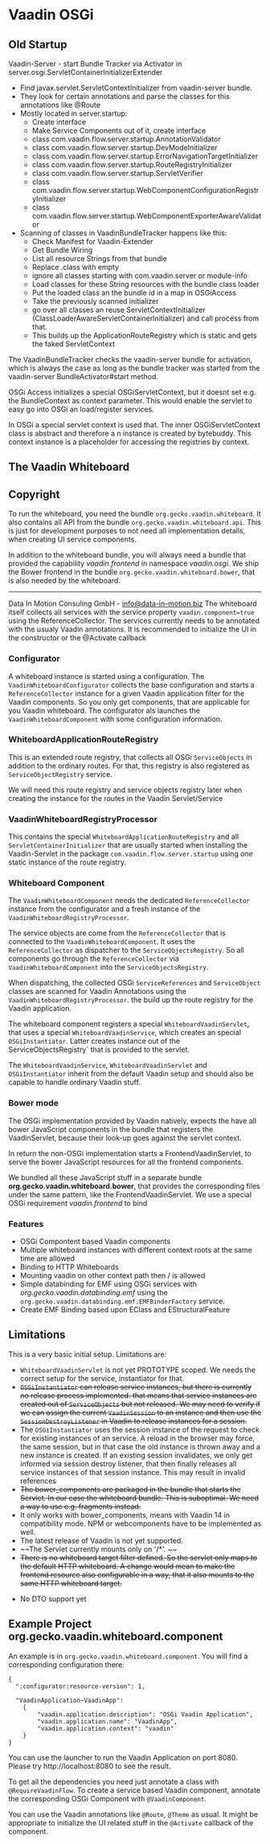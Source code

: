 # Vaadin OSGi

## Old Startup

Vaadin-Server - start Bundle Tracker via Activator in server.osgi.ServletContainerInitializerExtender

* Find javax.servlet.ServletContextInitializer from vaadin-server bundle. 
* They look for certain annotations and parse the classes for this annotations like @Route
* Mostly located in server.startup:
    * Create interface
    * Make Service Components out of it, create interface
    * class com.vaadin.flow.server.startup.AnnotationValidator
    * class com.vaadin.flow.server.startup.DevModeInitializer
    * class com.vaadin.flow.server.startup.ErrorNavigationTargetInitializer
    * class com.vaadin.flow.server.startup.RouteRegistryInitializer
    * class com.vaadin.flow.server.startup.ServletVerifier
    * class com.vaadin.flow.server.startup.WebComponentConfigurationRegistryInitializer
    * class com.vaadin.flow.server.startup.WebComponentExporterAwareValidator
* Scanning of classes in VaadinBundleTracker happens like this:
    * Check  Manifest for Vaadin-Extender
    * Get Bundle Wiring
    * List all resource Strings from that bundle
    * Replace .class with empty
    * ignore all classes starting with com.vaadin.server or module-info
    * Load classes for these String resources with the bundle class loader
    * Put the loaded class an the bundle id in a map in OSGiAccess
    * Take the previously scanned initializer
    * go over all classes an reuse ServletContextInitializer (ClassLoaderAwareServletContainerInitializer) and call process from that.
    * This builds up the ApplicationRouteRegistry which is static and gets the faked ServletContext

The VaadinBundleTracker checks the vaadin-server bundle for activation, which is always the case as long as the bundle tracker was started from the vaadin-server BundleActivator#start method.

OSGi Access initializes a special OSGiServletContext, but it doesnt set e.g. the BundleContext as context parameter. This would enable the servlet to easy go into OSGi an load/register services. 

In OSGi a special servlet context is used that. The inner OSGiServletContext class is abstract and therefore a n instance is created by bytebuddy. This context instance is a placeholder for accessing the registries by context.

## The Vaadin Whiteboard

## Copyright
To run the whiteboard, you need the bundle `org.gecko.vaadin.whiteboard`. It also contains all API from the bundle `org.gecko.vaadin.whiteboard.api`. This is just for development purposes to not need all implementation details, when creating UI service components.

In addition to the whiteboard bundle, you will always need a bundle that provided the capability *vaadin.frontend* in namespace *vaadin.osgi*. We ship the Bower frontend in the bundle `org.gecko.vaadin.whiteboard.bower`, that is also needed by the whiteboard.

---
Data In Motion Consuling GmbH - [info@data-in-motion.biz](mailto:info@data-in-motion.biz)
The whiteboard itself collects all services with the service property `vaadin.component=true` using the ReferenceCollector. The services currently needs to be annotated with the usualy Vaadin annotations. It is recommended to initialize the UI in the constructor or the @Activate callback

### Configurator
A whiteboard instance is started using a configuration. The `VaadinWhiteboardConfigurator` collects the base configuration and starts a `ReferenceCollector` instance for a given Vaadin application filter for the Vaadin components. So you only get components, that are applicable for you Vaadin whiteboard. The configurator als launches the `VaadinWhiteboardComponent` with some configuration information.

### WhiteboardApplicationRouteRegistry

This is an extended route registry, that collects all OSGi `ServiceObjects` in addition to the ordinary routes. For that, this registry is also registered as `ServiceObjectRegistry` service.

We will need this route registry and service objects registry later when creating the instance for the routes in the Vaadin Servlet/Service

### VaadinWhiteboardRegistryProcessor

This contains the special `WhiteboardApplicationRouteRegistry` and all `ServletContainerInitializer` that are usually started when installing the Vaadin-Servlet in the package `com.vaadin.flow.server.startup` using *one* static instance of the route registry.

### Whiteboard Component

The `VaadinWhiteboardComponent` needs the dedicated `ReferenceCollector` instance from the configurator and a fresh instance of the `VaadinWhiteboardRegistryProcessor`.

The service objects are come from the `ReferenceCollector` that is connected to the `VaadinWhiteboardComponent`. It uses the `ReferenceCollector` as dispatcher to the `ServiceObjectsRegistry`. So all components go through the `ReferenceCollector` via `VaadinWhiteboardComponent` into the `ServiceObjectsRegistry`. 

When dispatching, the collected OSGi `ServiceReferences` and `ServiceObject` classes are scanned for Vaadin Annotations using the `VaadinWhiteboardRegistryProcessor`. the build up the route registry for the Vaadin application.

The whiteboard component registers a special `WhiteboardVaadinServlet`, that uses a special `WhiteboardVaadinService`, which creates an special `OSGiInstantiator`. Latter creates instance out of the ServiceObjectsRegistry` that is provided to the servlet. 

The `WhiteboardVaadinService`, `WhiteboardVaadinServlet` and `OSGiInstantiator` inherit from the default Vaadin setup and should also be capable to handle ordinary Vaadin stuff.

### Bower mode

The OSGi implementation provided by Vaadin natively, expects the have all bower JavaScript components in the bundle that registers the VaadinServlet, because their look-up goes against the servlet context.

In return the non-OSGi implementation starts a FrontendVaadinServlet, to serve the bower JavaScript resources for all the frontend components.

We bundled all these JavaScript stuff in a separate bundle **org.gecko.vaadin.whiteboard.bower**, that provides the corresponding files under the same pattern, like the FrontendVaadinServlet. We use a special 
OSGi requirement *vaadin.frontend* to bind

### Features

* OSGi Compontent based Vaadin components
* Multiple whiteboard instances with different context roots at the same time are allowed
* Binding to HTTP Whiteboards
* Mounting vaadin on other context path then / is allowed
* Simple databinding for EMF using OSGi services with *org.gecko.vaadin.databinding.emf* using the `org.gecko.vaadin.databinding.emf.EMFBinderFactory` service.
* Create EMF Binding based upon EClass and EStructuralFeature

## Limitations

This is a very basic initial setup. Limitations are:

* `WhiteboardVaadinServlet` is not yet PROTOTYPE scoped. We needs the correct setup for the service, instantiator for that.
* ~~`OSGiInstantiator` can release service instances, but there is currently no release process implemented. that means that service instances are created  out of `ServiceObjects` but not released. We may need to verify if we can assign the current `VaadinSession` to an instance and then use the `SessionDestroyListener` in Vaadin to release instances for a session.~~
* The `OSGiInstantiator` uses the session instance of the request to check for existing instances of an service. A reload in the browser may force, the same session, but in that case the old instance is thrown away and a new instance is created. If an existing session invalidates, we only get informed via session destroy listener, that then finally releases all service instances of that session instance. This may result in invalid references
* ~~The bower_components are packaged in the bundle that starts the Servlet. In our case the whiteboard bundle. This is suboptimal. We need a way to use e.g. fragments instead.~~
* It only works with bower_components, means with Vaadin 14 in compatibility mode. NPM or webcomponents have to be implemented as well.
* The latest release of Vaadin is not yet supported.
* ~~The Servlet currently mounts only on '/*'. ~~
* ~~There is no whiteboard target filter defined. So the servlet only maps to the default HTTP whiteboard. A change would mean to make the frontend resource also configurable in a way, that it also mounts to the same HTTP whiteboard target.~~
- No DTO support yet

## Example Project org.gecko.vaadin.whiteboard.component

An example is in `org.gecko.vaadin.whiteboard.component`. You will find a corresponding configuration there:

```
{
  ":configurator:resource-version": 1,
  
  "VaadinApplication~VaadinApp": 
	{
		"vaadin.application.description": "OSGi Vaadin Application",
		"vaadin.application.name": "VaadinApp",
		"vaadin.application.context": "vaadin"
	}
}
```

You can use the launcher to run the Vaadin Application on port 8080. Please try http://localhost:8080 to see the result.

To get all the dependencies you need just annotate a class with `@RequireVaadinFlow`. To create a service based Vaadin component, annotate the corresponding OSGi Component with `@VaadinComponent`.

You can use the Vaadin annotations like `@Route`, `@Theme` as usual. It might be appropriate to initialize the UI related stuff in the `@Activate` callback of the component.

